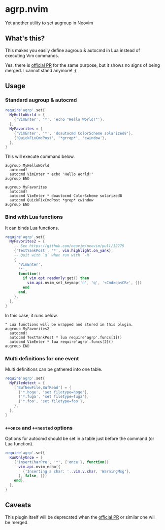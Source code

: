 # agrp.nvim

Yet another utility to set augroup in Neovim

## What's this?

This makes you easily define augroup & autocmd in Lua instead of executing Vim commands.

Yes, there is [official PR][] for the same purpose, but it shows no signs of being merged. I cannot stand anymore! ;(

[official PR]: https://github.com/neovim/neovim/pull/12378

## Usage

### Standard augroup & autocmd

```lua
require'agrp'.set{
  MyHelloWorld = {
    {'VimEnter', '*', 'echo "Hello World!"'},
  },
  MyFavorites = {
    {'VimEnter', '*', 'doautocmd ColorScheme solarized8'},
    {'QuickFixCmdPost', '*grrep*', 'cwindow'},
  },
}
```

This will execute command below.

```vim
augroup MyHelloWorld
  autocmd!
  autocmd VimEnter * echo 'Hello World!'
augroup END

augroup MyFavorites
  autocmd!
  autocmd VimEnter * doautocmd ColorScheme solarized8
  autocmd QuickFixCmdPost *grep* cwindow
augroup END
```

### Bind with Lua functions

It can binds Lua functions.

```lua
require'agrp'.set{
  MyFavorites2 = {
    -- See https://github.com/neovim/neovim/pull/12279
    {'TextYankPost', '*', vim.highlight.on_yank},
    -- Quit with `q` when run with `-R`
    {
      'VimEnter',
      '*',
      function()
        if vim.opt.readonly:get() then
          vim.api.nvim_set_keymap('n', 'q', '<Cmd>qa<CR>', {})
        end
      end,
    },
  },
}
```

In this case, it runs below.

```vim
" Lua functions will be wrapped and stored in this plugin.
augroup MyFavorites2
  autocmd!
  autocmd TextYankPost * lua require'agrp'.funcs[1]()
  autocmd VimEnter * lua require'agrp'.funcs[2]()
augroup END
```

### Multi definitions for one event

Multi definitions can be gathered into one table.

```lua
require'agrp'.set{
  MyFiledetect = {
    ['BufNewFile,BufRead'] = {
      {'*.hoge', 'set filetype=hoge'},
      {'*.fuga', 'set filetype=fuga'},
      {'*.foo', 'set filetype=foo'},
    },
  },
}
```

### `++once` and `++nested` options

Options for autocmd should be set in a table just before the command (or Lua function).

```lua
require'agrp'.set{
  RunOnlyOnce = {
    {'InsertCharPre', '*', {'once'}, function()
      vim.api.nvim_echo({
        {'Inserting a char: '..vim.v.char, 'WarningMsg'},
      }, false, {})
    end},
  },
}
```

## Caveats

This plugin itself will be deprecated when the [official PR][] or similar one will be merged.
